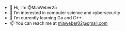 - 👋 Hi, I’m @MiaWeber25
- 👀 I’m interested in computer science and cybersecurity
- 🌱 I’m currently learning Go and C++
- 📫 You can reach me at miaweber02@gmail.com

<!---
MiaWeber25/MiaWeber25 is a ✨ special ✨ repository because its `README.md` (this file) appears on your GitHub profile.
You can click the Preview link to take a look at your changes.
--->

